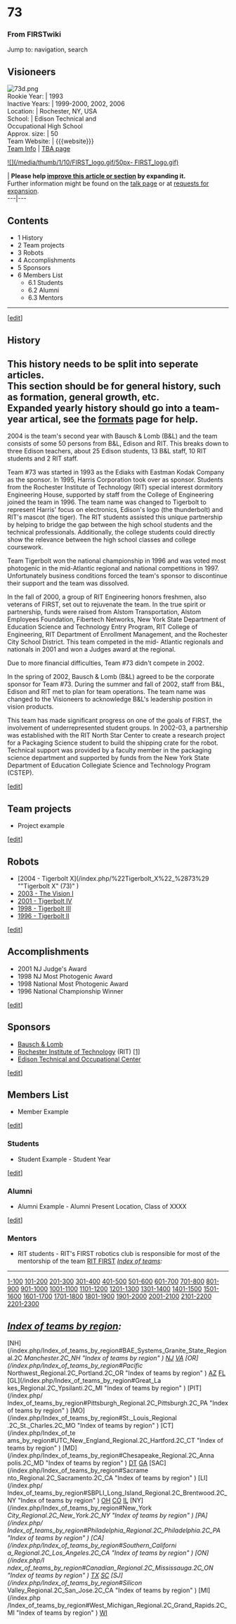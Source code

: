 # 73

### From FIRSTwiki

Jump to: navigation, search

Visioneers  
---  
![73d.png](http://ruckus.penfieldrobotics.com/teams/73d.png)  
Rookie Year: | 1993  
Inactive Years: | 1999-2000, 2002, 2006  
Location: | Rochester, NY, USA  
School: | Edison Technical and  
Occupational High School  
Approx. size: | 50  
Team Website: | {{{website}}}  
[Team Info](https://my.usfirst.org/myarea/index.lasso?page=teaminfo&team=73
"https://my.usfirst.org/myarea/index.lasso?page=teaminfo&team=73" ) | [TBA
page](http://www.thebluealliance.net/tbatv/team.php?team=73
"http://www.thebluealliance.net/tbatv/team.php?team=73" )  
  
  

[![](/media/thumb/1/10/FIRST_logo.gif/50px-
FIRST_logo.gif)](/index.php/Image:FIRST_logo.gif "" )

| **Please help [improve this article or
section](http://www.firstwiki.net/index.php?title=73&action=edit
"http://www.firstwiki.net/index.php?title=73&action=edit" ) by expanding it.**  
Further information might be found on the [talk page](/index.php/Talk:73
"Talk:73" ) or at [requests for
expansion](/index.php/FIRSTwiki:Requests_for_expansion "FIRSTwiki:Requests for
expansion" ).  
---|---  
  
  

## Contents

  * 1 History
  * 2 Team projects
  * 3 Robots
  * 4 Accomplishments
  * 5 Sponsors
  * 6 Members List
    * 6.1 Students
    * 6.2 Alumni
    * 6.3 Mentors  
---  
  
[[edit](/index.php?title=73&action=edit&section=1 "Edit section: History" )]

## History

**This history needs to be split into seperate articles.**   
This section should be for general history, such as formation, general growth,
etc.  
Expanded yearly history should go into a team-year artical, see the
[formats](/index.php/FIRSTwiki:Page_formats "FIRSTwiki:Page formats" ) page
for help.  
---  
  
2004 is the team's second year with Bausch &amp; Lomb (B&amp;L) and the team
consists of some 50 persons from B&amp;L, Edison and RIT. This breaks down to
three Edison teachers, about 25 Edison students, 13 B&amp;L staff, 10 RIT
students and 2 RIT staff.

Team #73 was started in 1993 as the Ediaks with Eastman Kodak Company as the
sponsor. In 1995, Harris Corporation took over as sponsor. Students from the
Rochester Institute of Technology (RIT) special interest dormitory Engineering
House, supported by staff from the College of Engineering joined the team in
1996. The team name was changed to Tigerbolt to represent Harris' focus on
electronics, Edison's logo (the thunderbolt) and RIT's mascot (the tiger). The
RIT students assisted this unique partnership by helping to bridge the gap
between the high school students and the technical professionals.
Additionally, the college students could directly show the relevance between
the high school classes and college coursework.

Team Tigerbolt won the national championship in 1996 and was voted most
photogenic in the mid-Atlantic regional and national competitions in 1997.
Unfortunately business conditions forced the team's sponsor to discontinue
their support and the team was dissolved.

In the fall of 2000, a group of RIT Engineering honors freshmen, also veterans
of FIRST, set out to rejuvenate the team. In the true spirit or partnership,
funds were raised from Alstom Transportation, Alstom Employees Foundation,
Fibertech Networks, New York State Department of Education Science and
Technology Entry Program, RIT College of Engineering, RIT Department of
Enrollment Management, and the Rochester City School District. This team
competed in the mid- Atlantic regionals and nationals in 2001 and won a Judges
award at the regional.

Due to more financial difficulties, Team #73 didn't compete in 2002.

In the spring of 2002, Bausch &amp; Lomb (B&amp;L) agreed to be the corporate
sponsor for Team #73. During the summer and fall of 2002, staff from B&amp;L,
Edison and RIT met to plan for team operations. The team name was changed to
the Visioneers to acknowledge B&amp;L's leadership position in vision
products.

This team has made significant progress on one of the goals of FIRST, the
involvement of underrepresented student groups. In 2002-03, a partnership was
established with the RIT North Star Center to create a research project for a
Packaging Science student to build the shipping crate for the robot. Technical
support was provided by a faculty member in the packaging science department
and supported by funds from the New York State Department of Education
Collegiate Science and Technology Program (CSTEP).

[[edit](/index.php?title=73&action=edit&section=2 "Edit section: Team
projects" )]

## Team projects

  * Project example 

[[edit](/index.php?title=73&action=edit&section=3 "Edit section: Robots" )]

## Robots

  * [2004 - Tigerbolt X](/index.php/%22Tigerbolt_X%22_%2873%29 ""Tigerbolt X" \(73\)" )
  * [2003 - The Vision I](/index.php/The_Vision_I_%2873%29 "The Vision I \(73\)" )
  * [2001 - Tigerbolt IV](/index.php?title=Tigerbolt_IV_%2873%29&action=edit "Tigerbolt IV \(73\)" )
  * [1998 - Tigerbolt III](/index.php?title=Tigerbolt_III_%2873%29&action=edit "Tigerbolt III \(73\)" )
  * [1996 - Tigerbolt II](/index.php/Tigerbolt_II_%2873%29 "Tigerbolt II \(73\)" )

[[edit](/index.php?title=73&action=edit&section=4 "Edit section:
Accomplishments" )]

## Accomplishments

  * 2001 NJ Judge's Award 
  * 1998 NJ Most Photogenic Award 
  * 1998 National Most Photogenic Award 
  * 1996 National Championship Winner 

[[edit](/index.php?title=73&action=edit&section=5 "Edit section: Sponsors" )]

## Sponsors

  * [Bausch &amp; Lomb](http://www.Bausch.com "http://www.Bausch.com" )
  * [Rochester Institute of Technology](/index.php/Rochester_Institute_of_Technology "Rochester Institute of Technology" ) (RIT) [[1]](http://www.rit.edu "http://www.rit.edu" )
  * [Edison Technical and Occupational Center](http://www.rcsdk12.org/schools/secondary/edison.htm "http://www.rcsdk12.org/schools/secondary/edison.htm" )

[[edit](/index.php?title=73&action=edit&section=6 "Edit section: Members List"
)]

## Members List

  * Member Example 

[[edit](/index.php?title=73&action=edit&section=7 "Edit section: Students" )]

### Students

  * Student Example - Student Year 

[[edit](/index.php?title=73&action=edit&section=8 "Edit section: Alumni" )]

### Alumni

  * Alumni Example - Alumni Present Location, Class of XXXX 

[[edit](/index.php?title=73&action=edit&section=9 "Edit section: Mentors" )]

### Mentors

  * RIT students - RIT's FIRST robotics club is responsible for most of the mentorship of the team [RIT FIRST](http://www.rit.edu/~us1stwww "http://www.rit.edu/~us1stwww" )
_[Index of teams](/index.php/Index_of_teams "Index of teams" ):_  
---  
  
[1-100](/index.php/Index_of_teams#1-100 "Index of teams" )
[101-200](/index.php/Index_of_teams#101-200 "Index of teams" )
[201-300](/index.php/Index_of_teams#201-300 "Index of teams" )
[301-400](/index.php/Index_of_teams#301-400 "Index of teams" )
[401-500](/index.php/Index_of_teams#401-500 "Index of teams" )
[501-600](/index.php/Index_of_teams#501-600 "Index of teams" )
[601-700](/index.php/Index_of_teams#601-700 "Index of teams" )
[701-800](/index.php/Index_of_teams#701-800 "Index of teams" )
[801-900](/index.php/Index_of_teams#801-900 "Index of teams" )
[901-1000](/index.php/Index_of_teams#901-1000 "Index of teams" )
[1001-1100](/index.php/Index_of_teams#1001-1100 "Index of teams" )
[1101-1200](/index.php/Index_of_teams#1101-1200 "Index of teams" )
[1201-1300](/index.php/Index_of_teams#1201-1300 "Index of teams" )
[1301-1400](/index.php/Index_of_teams#1301-1400 "Index of teams" )
[1401-1500](/index.php/Index_of_teams#1401-1500 "Index of teams" )
[1501-1600](/index.php/Index_of_teams#1501-1600 "Index of teams" )
[1601-1700](/index.php/Index_of_teams#1601-1700 "Index of teams" )
[1701-1800](/index.php/Index_of_teams#1701-1800 "Index of teams" )
[1801-1900](/index.php/Index_of_teams#1801-1900 "Index of teams" )
[1901-2000](/index.php/Index_of_teams#1901-2000 "Index of teams" )
[2001-2100](/index.php/Index_of_teams#2001-2100 "Index of teams" )
[2101-2200](/index.php/Index_of_teams#2101-2200 "Index of teams" )
[2201-2300](/index.php/Index_of_teams#2201-2300 "Index of teams" )  
  
  

_[Index of teams by region](/index.php/Index_of_teams_by_region "Index of
teams by region" ):_  
---  
  
[NH](/index.php/Index_of_teams_by_region#BAE_Systems_Granite_State_Regional.2C
_Manchester.2C_NH "Index of teams by region" )
[NJ](/index.php/Index_of_teams_by_region#New_Jersey_Regional.2C_Trenton.2C_NJ
"Index of teams by region" )
[VA](/index.php/Index_of_teams_by_region#NASA.2FVCU_Regional.2C_Richmond.2C_VA
"Index of teams by region" ) [OR](/index.php/Index_of_teams_by_region#Pacific_
Northwest_Regional.2C_Portland.2C_OR "Index of teams by region" )
[AZ](/index.php/Index_of_teams_by_region#Arizona_Regional.2C_Phoenix.2C_AZ
"Index of teams by region" )
[FL](/index.php/Index_of_teams_by_region#Florida_Regional.2C_Orlando.2C_FL
"Index of teams by region" ) [GL](/index.php/Index_of_teams_by_region#Great_La
kes_Regional.2C_Ypsilanti.2C_MI "Index of teams by region" ) [PIT](/index.php/
Index_of_teams_by_region#Pittsburgh_Regional.2C_Pittsburgh.2C_PA "Index of
teams by region" ) [MO](/index.php/Index_of_teams_by_region#St._Louis_Regional
.2C_St._Charles.2C_MO "Index of teams by region" ) [CT](/index.php/Index_of_te
ams_by_region#UTC_New_England_Regional.2C_Hartford.2C_CT "Index of teams by
region" ) [MD](/index.php/Index_of_teams_by_region#Chesapeake_Regional.2C_Anna
polis.2C_MD "Index of teams by region" )
[DT](/index.php/Index_of_teams_by_region#Detroit_Regional.2C_Detroit.2C_MI
"Index of teams by region" )
[GA](/index.php/Index_of_teams_by_region#Peachtree_Regional.2C_Duluth.2C_GA
"Index of teams by region" ) [SAC](/index.php/Index_of_teams_by_region#Sacrame
nto_Regional.2C_Sacramento.2C_CA "Index of teams by region" ) [LI](/index.php/
Index_of_teams_by_region#SBPLI_Long_Island_Regional.2C_Brentwood.2C_NY "Index
of teams by region" )
[OH](/index.php/Index_of_teams_by_region#Buckeye_Regional.2C_Cleveland.2C_OH
"Index of teams by region" )
[CO](/index.php/Index_of_teams_by_region#Colorado_Regional.2C_Denver.2C_CO
"Index of teams by region" )
[IL](/index.php/Index_of_teams_by_region#Midwest_Regional.2C_Evanston.2C_IL
"Index of teams by region" ) [NY](/index.php/Index_of_teams_by_region#New_York
_City_Regional.2C_New_York.2C_NY "Index of teams by region" ) [PA](/index.php/
Index_of_teams_by_region#Philadelphia_Regional.2C_Philadelphia.2C_PA "Index of
teams by region" ) [CA](/index.php/Index_of_teams_by_region#Southern_Californi
a_Regional.2C_Los_Angeles.2C_CA "Index of teams by region" ) [ON](/index.php/I
ndex_of_teams_by_region#Canadian_Regional.2C_Mississauga.2C_ON "Index of teams
by region" )
[TX](/index.php/Index_of_teams_by_region#Lone_Star_Regional.2C_Houston.2C_TX
"Index of teams by region" )
[SC](/index.php/Index_of_teams_by_region#Palmetto_Regional.2C_Columbia.2C_SC
"Index of teams by region" ) [SJ](/index.php/Index_of_teams_by_region#Silicon_
Valley_Regional.2C_San_Jose.2C_CA "Index of teams by region" ) [MI](/index.php
/Index_of_teams_by_region#West_Michigan_Regional.2C_Grand_Rapids.2C_MI "Index
of teams by region" )
[WI](/index.php/Index_of_teams_by_region#Wisconsin_Regional.2C_Milwaukee.2C_WI
"Index of teams by region" )  
  
